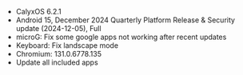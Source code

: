 * CalyxOS 6.2.1
* Android 15, December 2024 Quarterly Platform Release & Security update (2024-12-05), Full
* microG: Fix some google apps not working after recent updates
* Keyboard: Fix landscape mode
* Chromium: 131.0.6778.135
* Update all included apps
